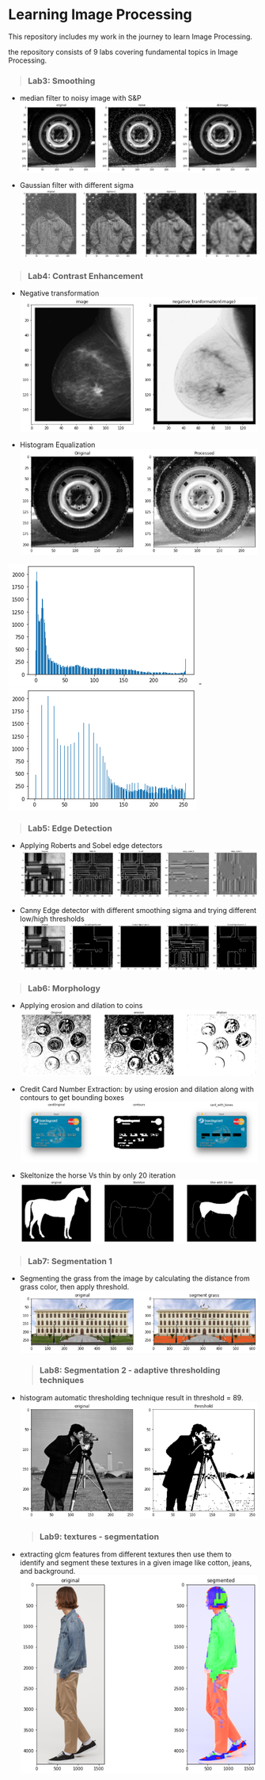 # Learning Image Processing
This repository includes my work in the journey to learn Image Processing.

the repository consists of 9 labs covering fundamental topics in Image Processing.

> ### Lab3: Smoothing
- median filter to noisy image with S&P
![Median filter applied to salt and pepper noise](/Lab-03-Smoothing-STD/median.png)

- Gaussian filter with different sigma 
 ![Gaussian filter applied to salt and pepper noise](/Lab-03-Smoothing-STD/gaussian.png)
 
 > ### Lab4: Contrast Enhancement
- Negative transformation
![Image Negative transformation](/lab04-ContrastEnhancement-std/negative.png)
 
 - Histogram Equalization 
 ![Histogram Equalization](/lab04-ContrastEnhancement-std/hist_equalization.png)
 
 ![Histogram Equalization](/lab04-ContrastEnhancement-std/hist_before.png) - ![Histogram Equalization](/lab04-ContrastEnhancement-std/hist_after.png)
 
 > ### Lab5: Edge Detection
- Applying Roberts and Sobel edge detectors
![sobel roberts edge detectors](/Lab_Edge_Detection/images/sobel_roberts.png)

- Canny Edge detector with different smoothing sigma and trying different low/high thresholds  
 ![Canny edge detector with different thresholds](/Lab_Edge_Detection/images/CannyEdges.png)
 
 > ### Lab6: Morphology
- Applying erosion and dilation to coins
![erosion dilation](/Lab-Morphology/output/erosion_dilation.png)

- Credit Card Number Extraction: by using erosion and dilation along with contours to get bounding boxes
 ![Credit Card Number Extraction](/Lab-Morphology/output/creditcard.png)
 
 - Skeltonize the horse Vs thin by only 20 iteration
 ![Skeltonize Vs thin](/Lab-Morphology/output/thin.png)
 
 > ### Lab7: Segmentation 1
- Segmenting the grass from the image by calculating the distance from grass color, then apply threshold.
 ![segmentation by threshold and distance](/lab07-Segmentation/output/grass.png)
 
  > ### Lab8: Segmentation 2 - adaptive thresholding techniques
- histogram automatic thresholding technique result in threshold = 89.
 ![adaptive thresholding techniques](/Lab-Seg-2/output/threshold.png)
 
  > ### Lab9: textures - segmentation 
- extracting glcm features from different textures then use them to identify and segment these textures in a given image like cotton, jeans, and background. 
 ![glcm features textures segementation](/lab09-textures/output/texture.png)
 

